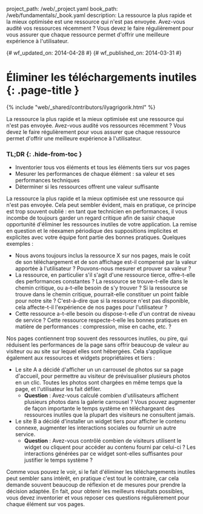 project_path: /web/_project.yaml
book_path: /web/fundamentals/_book.yaml
description: La ressource la plus rapide et la mieux optimisée est une ressource qui n'est pas envoyée. Avez-vous audité vos ressources récemment ? Vous devez le faire régulièrement pour vous assurer que chaque ressource permet d'offrir une meilleure expérience à l'utilisateur.

{# wf_updated_on: 2014-04-28 #}
{# wf_published_on: 2014-03-31 #}

# Éliminer les téléchargements inutiles {: .page-title }

{% include "web/_shared/contributors/ilyagrigorik.html" %}



La ressource la plus rapide et la mieux optimisée est une ressource qui n'est pas envoyée. Avez-vous audité vos ressources récemment ? Vous devez le faire régulièrement pour vous assurer que chaque ressource permet d'offrir une meilleure expérience à l'utilisateur.


### TL;DR {: .hide-from-toc }
- Inventorier tous vos éléments et tous les éléments tiers sur vos pages
- Mesurer les performances de chaque élément : sa valeur et ses performances techniques
- Déterminer si les ressources offrent une valeur suffisante


La ressource la plus rapide et la mieux optimisée est une ressource qui n'est pas envoyée. Cela peut sembler évident, mais en pratique, ce principe est trop souvent oublié : en tant que technicien en performances, il vous incombe de toujours garder un regard critique afin de saisir chaque opportunité d'éliminer les ressources inutiles de votre application. La remise en question et le réexamen périodique des suppositions implicites et explicites avec votre équipe font partie des bonnes pratiques. Quelques exemples :

* Nous avons toujours inclus la ressource X sur nos pages, mais le coût de son téléchargement et de son affichage est-il compensé par la valeur apportée à l'utilisateur ? Pouvons-nous mesurer et prouver sa valeur ?
* La ressource, en particulier s'il s'agit d'une ressource tierce, offre-t-elle des performances constantes ? La ressource se trouve-t-elle dans le chemin critique, ou a-t-elle besoin de s'y trouver ? Si la ressource se trouve dans le chemin critique, pourrait-elle constituer un point faible pour notre site ? C'est-à-dire que si la ressource n'est pas disponible, cela affecte-t-il l'expérience de nos pages pour l'utilisateur ?
* Cette ressource a-t-elle besoin ou dispose-t-elle d'un contrat de niveau de service ? Cette ressource respecte-t-elle les bonnes pratiques en matière de performances : compression, mise en cache, etc. ?

Nos pages contiennent trop souvent des ressources inutiles, ou pire, qui réduisent les performances de la page sans offrir beaucoup de valeur au visiteur ou au site sur lequel elles sont hébergées. Cela s'applique également aux ressources et widgets propriétaires et tiers :

* Le site A a décidé d'afficher un un carrousel de photos sur sa page d'accueil, pour permettre au visiteur de prévisualiser plusieurs photos en un clic. Toutes les photos sont chargées en même temps que la page, et l'utilisateur les fait défiler.
    * **Question** : Avez-vous calculé combien d'utilisateurs affichent plusieurs photos dans la galerie carrousel ? Vous pouvez augmenter de façon importante le temps système en téléchargeant des ressources inutiles que la plupart des visiteurs ne consultent jamais.
* Le site B a décidé d'installer un widget tiers pour afficher le contenu connexe, augmenter les interactions sociales ou fournir un autre service.
    * **Question** : Avez-vous contrôlé combien de visiteurs utilisent le widget ou cliquent pour accéder au contenu fourni par celui-ci ? Les interactions générées par ce widget sont-elles suffisantes pour justifier le temps système ?

Comme vous pouvez le voir, si le fait d'éliminer les téléchargements inutiles peut sembler sans intérêt, en pratique c'est tout le contraire, car cela demande souvent beaucoup de réflexion et de mesures pour prendre la décision adaptée. En fait, pour obtenir les meilleurs résultats possibles, vous devez inventorier et vous reposer ces questions régulièrement pour chaque élément sur vos pages.



